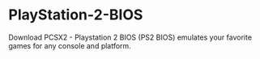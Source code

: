 # PlayStation-2-BIOS
Download PCSX2 - Playstation 2 BIOS (PS2 BIOS) emulates your favorite games for any console and platform.
